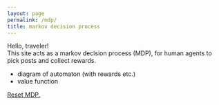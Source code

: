 ```yaml
---
layout: page
permalink: /mdp/
title: markov decision process
---
```


Hello, traveler! <br>
This site acts as a markov decision process (MDP), for human agents to pick posts and collect rewards.

- diagram of automaton (with rewards etc.)
- value function


<!-- REWARD HANDLING -->
<!-- <button onclick="updateAccReward(Math.floor(Math.random() * 10)-4)">Add random reward</button>-->
 <!-- [-4, ... , 5]-->


<!-- Back to main button-->
<p class="vspace"></p>
<a class="reset_mpd_button" role="button" onclick="resetMDP()" href="/">Reset MDP.</a>
